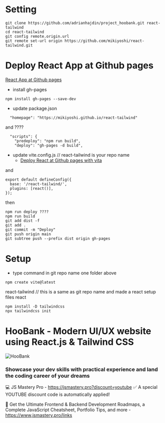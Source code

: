 # Setting

```
git clone https://github.com/adrianhajdin/project_hoobank.git react-tailwind
cd react-tailwind
git config remote.origin.url
git remote set-url origin https://github.com/mikiyoshi/react-tailwind.git
```

# Deploy React App at Github pages

[React App at Github pages](https://mikiyoshi.github.io/react-tailwind)

- install gh-pages

```
npm install gh-pages --save-dev
```

- update package.json

```
  "homepage": "https://mikiyoshi.github.io/react-tailwind"

```

and ????

```
  "scripts": {
    "predeploy": "npm run build",
    "deploy": "gh-pages -d build",
```

- update vite.config.js // react-tailwind is your repo name
  - [Deploy React at Github pages with vita](https://dev.to/shashannkbawa/deploying-vite-app-to-github-pages-3ane)

and

```
export default defineConfig({
  base: '/react-tailwind/',
  plugins: [react()],
});
```

then

```
npm run deploy ????
npm run build
git add dist -f
git add .
git commit -m "Deploy"
git push origin main
git subtree push --prefix dist origin gh-pages
```

# Setup

- type command in git repo name one folder above

```
npm create vite@latest
```

react-tailwind // this is a same as git repo name and made a react setup files
react

```
npm install -D tailwindcss
npx tailwindcss init
```

# HooBank - Modern UI/UX website using React.js & Tailwind CSS

![HooBank](https://i.ibb.co/BK1Hn0x/Screenshot-2022-08-08-at-4-05-48-PM.png)

### Showcase your dev skills with practical experience and land the coding career of your dreams

💻 JS Mastery Pro - https://jsmastery.pro?discount=youtube
✅ A special YOUTUBE discount code is automatically applied!

📙 Get the Ultimate Frontend & Backend Development Roadmaps, a Complete JavaScript Cheatsheet, Portfolio Tips, and more - https://www.jsmastery.pro/links

```

```
